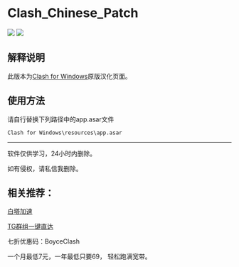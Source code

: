 # Clash_Chinese_Patch

[![](https://img.shields.io/badge/Telegram-公告板-blue)](https://t.me/ClashR_for_Windows_Channel)
[![](https://img.shields.io/badge/Telegram-交流群-purple)](https://t.me/ClashR_For_Windows)

## 解释说明

此版本为[Clash for Windows](https://github.com/Fndroid/clash_for_windows_pkg/releases)原版汉化页面。

## 使用方法

请自行替换下列路径中的app.asar文件

`Clash for Windows\resources\app.asar`

---

软件仅供学习，24小时内删除。

如有侵权，请私信我删除。


## 相关推荐：

[白塔加速](https://btavpn.xyz/)

[TG群组一键直达](https://t.me/btvpn)

七折优惠码：BoyceClash

一个月最低7元，一年最低只要69， 轻松跑满宽带。
